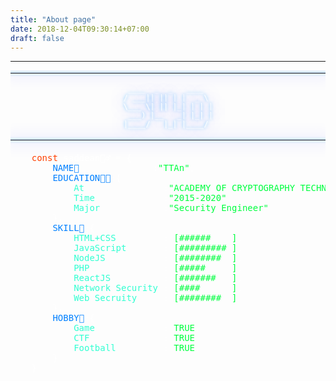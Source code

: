 ```yaml
---
title: "About page"
date: 2018-12-04T09:30:14+07:00
draft: false
---
```

---
<pre style="color:white">
<code style="color: white;text-shadow: 1px 1px 2px #FFFFFF, 0 0 25px blue, 0 0 5px #00A1FF">
<hr style="color: white;box-shadow: 1px 1px 2px #FFFFFF, 0 0 25px blue, 0 0 5px #00A1FF;margin:-10px">
<div align="center">
 ____  _  _   ____  
/ ___|| || | |  _ \ 
\___ \| || |_| | | |
 ___) |__   _| |_| |
|____/   |_| |____/ 
 </div>
<hr style="color: white;box-shadow: 1px 1px 2px #FFFFFF, 0 0 25px blue, 0 0 5px #00A1FF;margin:-10px">
</code>                                                         
    <span style="color:#ff4000">const</span> saddean🕵️‍♂️ = {
        <span style="color:#0080ff">NAME👶</span>              :<span style="color:#00ff40">"TTAn"</span>,   
        <span style="color:#0080ff">EDUCATION👨‍🎓</span>:{  
            <span style="color:#33FFD2">At</span>               :<span style="color:#00ff40">"ACADEMY OF CRYPTOGRAPHY TECHNIQUES"</span>,
            <span style="color:#33FFD2">Time</span>             :<span style="color:#00ff40">"2015-2020"</span>,
            <span style="color:#33FFD2">Major</span>            :<span style="color:#00ff40">"Security Engineer"</span>
        },
        <span style="color:#0080ff">SKILL🏹</span>:{
            <span style="color:#33FFD2">HTML+CSS</span>         : <span style="color:#00ff40">[######    ]</span>,
            <span style="color:#33FFD2">JavaScript</span>       : <span style="color:#00ff40">[######### ]</span>,
            <span style="color:#33FFD2">NodeJS</span>           : <span style="color:#00ff40">[########  ]</span>,
            <span style="color:#33FFD2">PHP</span>              : <span style="color:#00ff40">[#####     ]</span>,
            <span style="color:#33FFD2">ReactJS</span>          : <span style="color:#00ff40">[#######   ]</span>,
            <span style="color:#33FFD2">Network Security</span> : <span style="color:#00ff40">[####      ]</span>,
            <span style="color:#33FFD2">Web Secruity </span>    : <span style="color:#00ff40">[########  ]</span>
        },
        <span style="color:#0080ff">HOBBY🙉</span>:{
            <span style="color:#33FFD2">Game</span>             : <span style="color:#00ff40">TRUE</span>,
            <span style="color:#33FFD2">CTF</span>              : <span style="color:#00ff40">TRUE</span>
            <span style="color:#33FFD2">Football</span>         : <span style="color:#00ff40">TRUE</span>,
        }
    }
</pre>

